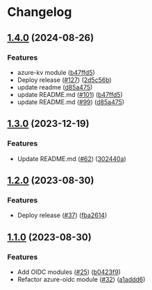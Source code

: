 # Changelog

## [1.4.0](https://github.com/prefapp/tfm/compare/azure-oidc-v1.3.0...azure-oidc-v1.4.0) (2024-08-26)


### Features

* azure-kv module ([b47ffd5](https://github.com/prefapp/tfm/commit/b47ffd51f59e5f5b15365440fe776f0b8a7e4402))
* Deploy release ([#127](https://github.com/prefapp/tfm/issues/127)) ([2d5c56b](https://github.com/prefapp/tfm/commit/2d5c56bcd9f1443136a9a4c34e19a3874dcf7ea5))
* update readme ([d85a475](https://github.com/prefapp/tfm/commit/d85a475ec579e4eefe9c16c2530597768b0e2bed))
* update README.md ([#101](https://github.com/prefapp/tfm/issues/101)) ([b47ffd5](https://github.com/prefapp/tfm/commit/b47ffd51f59e5f5b15365440fe776f0b8a7e4402))
* update README.md ([#99](https://github.com/prefapp/tfm/issues/99)) ([d85a475](https://github.com/prefapp/tfm/commit/d85a475ec579e4eefe9c16c2530597768b0e2bed))

## [1.3.0](https://github.com/prefapp/tfm/compare/azure-oidc-v1.2.0...azure-oidc-v1.3.0) (2023-12-19)


### Features

* Update README.md ([#62](https://github.com/prefapp/tfm/issues/62)) ([302440a](https://github.com/prefapp/tfm/commit/302440a79ea0e4883b6583e3540deac7bac6c307))

## [1.2.0](https://github.com/prefapp/tfm/compare/azure-oidc-v1.1.0...azure-oidc-v1.2.0) (2023-08-30)


### Features

* Deploy release ([#37](https://github.com/prefapp/tfm/issues/37)) ([fba2614](https://github.com/prefapp/tfm/commit/fba2614fb284cf9d960be53c7c123ceaf08cecfa))

## [1.1.0](https://github.com/prefapp/tfm/compare/azure-oidc-v1.0.0...azure-oidc-v1.1.0) (2023-08-30)


### Features

* Add OIDC modules ([#25](https://github.com/prefapp/tfm/issues/25)) ([b0423f9](https://github.com/prefapp/tfm/commit/b0423f915707de61340b6212f18f1fc79bf1bbff))
* Refactor azure-oidc module ([#32](https://github.com/prefapp/tfm/issues/32)) ([a1addd6](https://github.com/prefapp/tfm/commit/a1addd67d9dc6f0e9c24af371d87b94ac43a5e6d))
